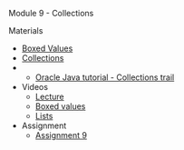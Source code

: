 Module 9 - Collections

 
Materials
+ [Boxed Values](../content/BoxedValues.md)
+ [Collections](../content/GenericsAndCollections.md)
+ 
    + [Oracle Java tutorial - Collections trail](https://docs.oracle.com/javase/tutorial/collections/)
+ Videos
    + [Lecture](https://youtu.be/e9-F0wG81fQ) 
    + [Boxed values](https://youtu.be/gldyTRi0ODA)
    + [Lists](https://youtu.be/PwPCKGuSUNg)
+ Assignment
    + [Assignment 9](Assignments/A9.md)

